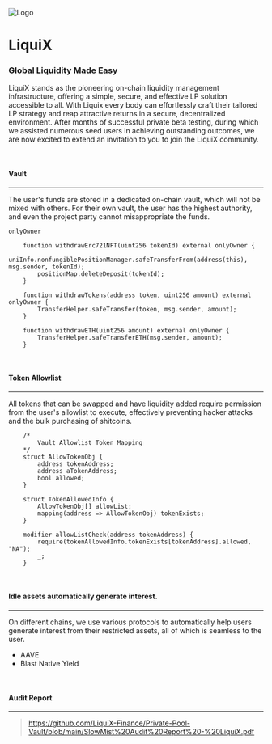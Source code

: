 ![Logo](https://liquix.s3.ap-northeast-1.amazonaws.com/Title-Logo.png)

# LiquiX

### Global Liquidity Made Easy

LiquiX stands as the pioneering on-chain liquidity management infrastructure, offering a simple, secure, and effective LP solution accessible to all. 
With Liquix every body can effortlessly craft their tailored LP strategy and reap attractive returns in a secure, decentralized environment. 
After months of successful private beta testing, during which we assisted numerous seed users in achieving outstanding outcomes, we are now excited to extend an invitation to you to join the LiquiX community.

<BR>

#### Vault
***
The user's funds are stored in a dedicated on-chain vault, which will not be mixed with others. For their own vault, the user has the highest authority, and even the project party cannot misappropriate the funds.

```onlyOwner```
```solidity
    function withdrawErc721NFT(uint256 tokenId) external onlyOwner {
        uniInfo.nonfungiblePositionManager.safeTransferFrom(address(this), msg.sender, tokenId);
        positionMap.deleteDeposit(tokenId);
    }

    function withdrawTokens(address token, uint256 amount) external onlyOwner {
        TransferHelper.safeTransfer(token, msg.sender, amount);
    }

    function withdrawETH(uint256 amount) external onlyOwner {
        TransferHelper.safeTransferETH(msg.sender, amount);
    }
```
<BR>

#### Token Allowlist
***
All tokens that can be swapped and have liquidity added require permission from the user's allowlist to execute, effectively preventing hacker attacks and the bulk purchasing of shitcoins.

```solidity
    /*
        Vault Allowlist Token Mapping
    */
    struct AllowTokenObj {
        address tokenAddress;
        address aTokenAddress;
        bool allowed;
    }

    struct TokenAllowedInfo {
        AllowTokenObj[] allowList;
        mapping(address => AllowTokenObj) tokenExists;
    }

    modifier allowListCheck(address tokenAddress) {
        require(tokenAllowedInfo.tokenExists[tokenAddress].allowed, "NA");
        _;
    }

```
<BR>

#### Idle assets automatically generate interest.
***
On different chains, we use various protocols to automatically help users generate interest from their restricted assets, all of which is seamless to the user.
* AAVE
* Blast Native Yield

<BR>

####  Audit Report
***
> https://github.com/LiquiX-Finance/Private-Pool-Vault/blob/main/SlowMist%20Audit%20Report%20-%20LiquiX.pdf